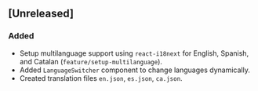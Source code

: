 ## [Unreleased]

### Added

- Setup multilanguage support using `react-i18next` for English, Spanish, and Catalan (`feature/setup-multilanguage`).
- Added `LanguageSwitcher` component to change languages dynamically.
- Created translation files `en.json`, `es.json`, `ca.json`.
